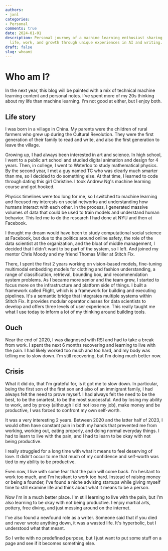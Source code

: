 ```yaml
---
authors:
- jxnl
categories:
- Personal
comments: true
date: 2024-01-01
description: Personal journey of a machine learning enthusiast sharing insights on
  life, work, and growth through unique experiences in AI and writing.
draft: false
slug: whoami
---
```


# Who am I?

In the next year, this blog will be painted with a mix of technical machine learning content and personal notes. I've spent more of my 20s thinking about my life than machine learning. I'm not good at either, but I enjoy both.

## Life story

I was born in a village in China. My parents were the children of rural farmers who grew up during the Cultural Revolution. They were the first generation of their family to read and write, and also the first generation to leave the village.

<!-- more -->

Growing up, I had always been interested in art and science. In high school, I went to a public art school and studied digital animation and design for 4 years. Then, in college, I went to Waterloo to study mathematical physics. By the second year, I met a guy named TC who was clearly much smarter than me, so I decided to do something else. At that time, I learned to code through dating this girl Christine. I took Andrew Ng's machine learning course and got hooked.

Physics timelines were too long for me, so I switched to machine learning and focused my interests on social networks and understanding how humans interact with each other. In the process, I generated massive volumes of data that could be used to train models and understand human behavior. This led me to do the research I had done at NYU and then at Facebook.

I thought my dream would have been to study computational social science at Facebook, but due to the politics around online safety, the role of the data scientist at the organization, and the bloat of middle management, I decided that I didn't want to be part of the system, so I left. And joined my mentor Chris Moody and my friend Thomas Miller at Stitch Fix.

There, I spent the first 2 years working on vision-based models, fine-tuning multimodal embedding models for clothing and fashion understanding, a range of classification, retrieval, bounding box, and recommendation system problems. As I became more senior and the team grew, I started to focus more on the infrastructure and platform side of things. I built a framework called Flight, which is a framework for building and executing pipelines. It's a semantic bridge that integrates multiple systems within Stitch Fix. It provides modular operator classes for data scientists to develop and offers three levels of user experience. This really taught me what I use today to inform a lot of my thinking around building tools.

## Ouch

Near the end of 2020, I was diagnosed with RSI and had to take a break from work. I spent the next 6 months recovering and learning to live with the pain. I had likely worked too much and too hard, and my body was telling me to slow down. I'm still recovering, but I'm doing much better now.

## Crisis

What it did do, that I'm grateful for, is it got me to slow down. In particular, being the first son of the first son and also of an immigrant family, I had always felt the need to prove myself. I had always felt the need to be the best, to be the smartest, to be the most successful. And by losing my ability to work, and by proxy (although I did not lose my job), make money and be productive, I was forced to confront my own self-worth.

It was a very interesting 2 years. Between 2020 and the latter half of 2023, I would often have constant pain in both my hands that prevented me from working, working out, eating properly, and doing normal everyday things. I had to learn to live with the pain, and I had to learn to be okay with not being productive.

I really struggled for a long time with what it means to feel deserving of love. It didn't occur to me that much of my confidence and self-worth was tied to my ability to be productive.

Even now, I live with some fear that the pain will come back. I'm hesitant to work too much, and I'm hesitant to work too hard. Instead of raising money or being a founder, I've found a niche advising startups while giving myself time to still examine life and think about what it means to be a person.

Now I'm in a much better place. I'm still learning to live with the pain, but I'm also learning to be okay with not being productive. I enjoy martial arts, pottery, free diving, and just messing around on the internet.

I've also found a newfound role as a writer. Someone said that if you died and never wrote anything down, it was a wasted life. It's hyperbolic, but I understood what that meant.

So I write with no predefined purpose, but I just want to put some stuff on a page and see if it becomes something else.